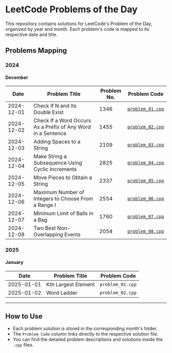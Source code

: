 # LeetCode Problems of the Day

This repository contains solutions for LeetCode's Problem of the Day, organized by year and month. Each problem's code is mapped to its respective date and title.

## Problems Mapping

### 2024
#### December
| Date       | Problem Title            | Problem No. | Problem Code   |
|------------|--------------------------|-------------|----------------|
| 2024-12-01 | Check If N and Its Double Exist | 1346 |[`problem_01.cpp`](2024/December/problem_01.cpp) |
| 2024-12-02 | Check If a Word Occurs As a Prefix of Any Word in a Sentence | 1455 |[`problem_02.cpp`](2024/December/problem_02.cpp) |
| 2024-12-03 | Adding Spaces to a String | 2109 |[`problem_03.cpp`](2024/December/problem_03.cpp) |
| 2024-12-04 | Make String a Subsequence Using Cyclic Increments | 2825 |[`problem_04.cpp`](2024/December/problem_04.cpp) |
| 2024-12-05 | Move Pieces to Obtain a String | 2337 |[`problem_05.cpp`](2024/December/problem_05.cpp) |
| 2024-12-06 | Maximum Number of Integers to Choose From a Range I | 2554 |[`problem_06.cpp`](2024/December/problem_06.cpp) |
| 2024-12-07 | Minimum Limit of Balls in a Bag | 1760 |[`problem_07.cpp`](2024/December/problem_07.cpp) |
| 2024-12-08 | Two Best Non-Overlapping Events | 2054 |[`problem_08.cpp`](2024/December/problem_08.cpp) |

### 2025
#### January
| Date       | Problem Title            | Problem Code   |
|------------|--------------------------|----------------|
| 2025-01-01 | Kth Largest Element     | `problem_01.cpp` |
| 2025-01-02 | Word Ladder             | `problem_02.cpp` |

---

## How to Use
- Each problem solution is stored in the corresponding month's folder.
- The `Problem Code` column links directly to the respective solution file.
- You can find the detailed problem descriptions and solutions inside the `.cpp` files.